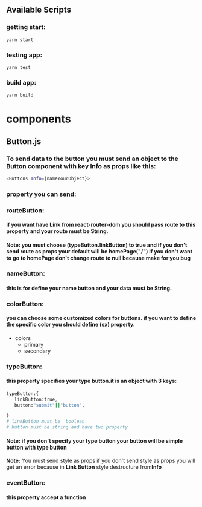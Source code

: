 
## Available Scripts

### getting start:
```
yarn start
```

### testing app:

``` 
yarn test
```

### build app:
```
yarn build
````

# components


## Button.js

### To send data to the button you must send an object to the Button component with key Info as props like this:


```bash
<Buttons Info={nameYourObject}>
```

### property you can send:

### routeButton:

#### if you want have Link from react-router-dom you should pass route to this property and your route must be **String**.

#### **Note:** you must choose (typeButton.linkButton) to true and if you don't send route as props your default will be homePage("/") if you don't want to go to homePage don't change route to null because make for you bug



### nameButton:

#### this is for define your name button and your data must be **String**.

### colorButton:

#### you can choose some customized colors for buttons. if you want to define the specific color you should define (sx) property.

- colors
  - primary
  - secondary

### typeButton:

#### this property specifies your type button.it is an object with 3 keys:

```bash
typeButton:{
   linkButton:true,
   button:"submit"||"button",

}
# linkButton must be  boolean
# button must be string and have two property

```

#### **Note:** if you don`t specify your type button your button will be simple button with type button


**Note:** You must send style as props if you don't send style as props you will get an error because in **Link Button** style destructure from**Info**

### eventButton:
#### this property accept a function